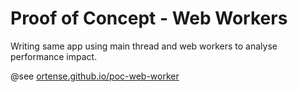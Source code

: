 # Proof of Concept - Web Workers

Writing same app using main thread and web workers to analyse performance impact.

@see [ortense.github.io/poc-web-worker](https://ortense.github.io/poc-web-worker/)